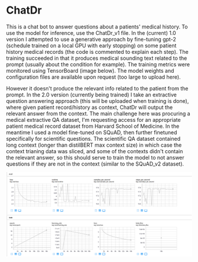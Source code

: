 # ChatDr
This is a chat bot to answer questions about a patients' medical history. To use the model for inference, use the ChatDr_v1 file.
In the (current) 1.0 version I attempted to use a generative approach by fine-tuning gpt-2 (schedule trained on a local GPU with early stopping) on some patient history medical records (the code is commented to explain each step). The training succeeded in that it produces medical sounding text related to the prompt (usually about the condition for example). The training metrics were monitored using TensorBoard (image below). The model weights and configuration files are available upon request (too large to upload here).

However it doesn't produce the relevant info related to the patient from the prompt.
In the 2.0 version (currently being trained) I take an extractive question answering approach (this will be uploaded when training is done), where given patient record/history as context, ChatDr will output the relevant answer from the context. The main challenge here was procuring a medical extractive QA dataset, I'm requesting access for an appropriate patient medical record dataset from Harvard School of Medicine.
In the meantime I used a model fine-tuned on SQuAD, then further finetuned specifically for scientific questions. The scientific QA dataset contained long context (longer than distilBERT max context size) in which case the context trianing data was sliced, and some of the contexts didn't contain the relevant answer, so this should serve to train the model to not answer questions if they are not in the context (similar to the SQuAD_v2 dataset).


![Screenshot](TB_dashboard_ChatDr_v1.png "ChatDr_v1 Training Metrics")
